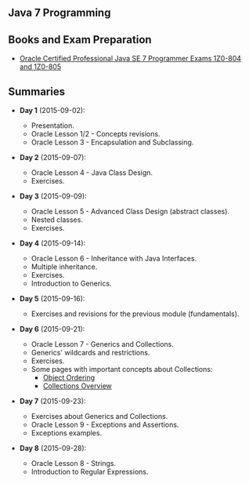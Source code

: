 ## Java 7 Programming

## Books and Exam Preparation
* [Oracle Certified Professional Java SE 7 Programmer Exams 1Z0-804 and 1Z0-805](http://www.amazon.com/Certified-Professional-Programmer-1Z0-804-1Z0-805/dp/1430247649)

## Summaries
* **Day 1** (2015-09-02):
  * Presentation.
  * Oracle Lesson 1/2 - Concepts revisions.
  * Oracle Lesson 3 - Encapsulation and Subclassing.
  
* **Day 2** (2015-09-07):
  * Oracle Lesson 4 - Java Class Design.
  * Exercises.

* **Day 3** (2015-09-09):
  * Oracle Lesson 5 - Advanced Class Design (abstract classes).
  * Nested classes.
  * Exercises.

* **Day 4** (2015-09-14):
  * Oracle Lesson 6 - Inheritance with Java Interfaces.
  * Multiple inheritance.
  * Exercises.
  * Introduction to Generics.
  
* **Day 5** (2015-09-16):
  * Exercises and revisions for the previous module (fundamentals).
  
* **Day 6** (2015-09-21):
  * Oracle Lesson 7 - Generics and Collections.
  * Generics' wildcards and restrictions.
  * Exercises.
  * Some pages with important concepts about Collections:
    * [Object Ordering](https://docs.oracle.com/javase/tutorial/collections/interfaces/order.html)
    * [Collections Overview](https://docs.oracle.com/javase/8/docs/technotes/guides/collections/overview.html)

* **Day 7** (2015-09-23):
  * Exercises about Generics and Collections.
  * Oracle Lesson 9 - Exceptions and Assertions.
  * Exceptions examples.

* **Day 8** (2015-09-28):
  * Oracle Lesson 8 - Strings.
  * Introduction to Regular Expressions.
